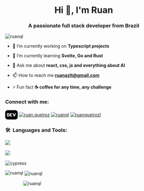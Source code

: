 <h1 align="center">Hi 👋, I'm Ruan</h1>
<h3 align="center">A passionate full stack developer from Brazil</h3>

<p align="left"> <img src="https://komarev.com/ghpvc/?username=ruanql&label=Profile%20views&color=0e75b6&style=flat" alt="ruanql" /> </p>

- 🔭 I’m currently working on **Typescript projects**

- 🌱 I’m currently learning **Svelte, Go and Rust**

- 💬 Ask me about **react, css, js and everything about AI**

- 📫 How to reach me **ruanqzlt@gmail.com**

- ⚡ Fun fact **☕ coffee for any time, any challenge**

<h3 align="left">Connect with me:</h3>
<p align="left">
<a href="https://dev.to/ruanql" target="blank"><img align="center" src="https://github.com/tandpfun/skill-icons/raw/main/icons/DevTo-Dark.svg" alt="ruanql" height="30" width="40" /></a>
<a href="https://linkedin.com/in/ruanqueiroz" target="blank"><img align="center" src="https://raw.githubusercontent.com/rahuldkjain/github-profile-readme-generator/master/src/images/icons/Social/linked-in-alt.svg" alt="ruan.queiroz" height="30" width="40" /></a>
<a href="https://stackoverflow.com/users/ruanql" target="blank"><img align="center" src="https://raw.githubusercontent.com/rahuldkjain/github-profile-readme-generator/master/src/images/icons/Social/stack-overflow.svg" alt="ruanql" height="30" width="40" /></a>
<a href="https://instagram.com/ruanqueirozl" target="blank"><img align="center" src="https://raw.githubusercontent.com/rahuldkjain/github-profile-readme-generator/master/src/images/icons/Social/instagram.svg" alt="ruanqueirozl" height="30" width="40" /></a>
</p>

<h3 align="left">🛠 &nbsp;Languages and Tools:</h3>
<p align="left"> <img src="https://skillicons.dev/icons?i=html,css,js,ts,react,redux,nextjs,vue,nuxtjs,nodejs,express,materialui,sass,tailwind,bootstrap,mongodb&perline=4" /> </p>
<p align="left"> <img src="https://skillicons.dev/icons?i=graphql,apollo,git,github,webpack,jenkins,jest,babel,php,mysql,wordpress,py,docker,postman,angular,go&perline=4" /> </p>
<p align="left"><img src="https://raw.githubusercontent.com/simple-icons/simple-icons/6e46ec1fc23b60c8fd0d2f2ff46db82e16dbd75f/icons/cypress.svg" alt="cypress" width="40" height="40"/></p>

<p><img align="left" src="https://github-readme-stats.vercel.app/api/top-langs?username=ruanql&show_icons=true&locale=en&layout=compact&theme=vision-friendly-dark" alt="ruanql" height="195" /></p>

<p>&nbsp;<img align="center" src="https://github-readme-stats.vercel.app/api?username=ruanql&show_icons=true&locale=en&theme=vision-friendly-dark" alt="ruanql" /></p>

<p><img align="center" src="https://github-readme-streak-stats.herokuapp.com/?user=ruanql&theme=vision-friendly-dark" alt="ruanql" /></p>
